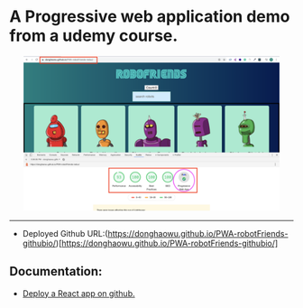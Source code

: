 # A Progressive web application demo from a udemy course.

<p align="center">
<img src="./assets/p12-16.png" width=90%>
</p>

--------------------------------------------------------------

- Deployed Github URL:(https://donghaowu.github.io/PWA-robotFriends-githubio/)[https://donghaowu.github.io/PWA-robotFriends-githubio/]

## Documentation:
- [Deploy a React app on github.](https://dev.to/yuribenjamin/how-to-deploy-react-app-in-github-pages-2a1f)